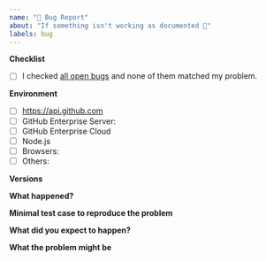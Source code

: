 ```yaml
---
name: "🐛 Bug Report"
about: "If something isn't working as documented 🤔"
labels: bug
---
```


<!-- Please replace all placeholders such as this below. -->

**Checklist**

- [ ] I checked [all open bugs](https://github.com/octokit/rest.js/issues?q=is%3Aissue+label%3Abug) and none of them matched my problem.

**Environment**

- [ ] https://api.github.com
- [ ] GitHub Enterprise Server: <!-- please specify version(s) -->
- [ ] GitHub Enterprise Cloud
- [ ] Node.js
- [ ] Browsers: <!-- please specify what browser/version -->
- [ ] Others: <!-- please specify -->

**Versions**

<!-- Please paste the output of  `npm ls | grep -v deduped | grep octokit` -->

**What happened?**

<!-- Describe the problem and how to reproduce it. Add screenshots or a link to your repository if possible and helpful -->

**Minimal test case to reproduce the problem**

<!-- Please include the steps to reproduce the issue. If you can, please create a reproducible test case on runkit.com. Example: https://runkit.com/gr2m/5aa034f1440b420012a6eebf -->

**What did you expect to happen?**

<!-- Describe what you expected to happen instead -->

**What the problem might be**

<!-- If you have an idea where the bug might lie, please share here. Otherwise remove the whole section -->
